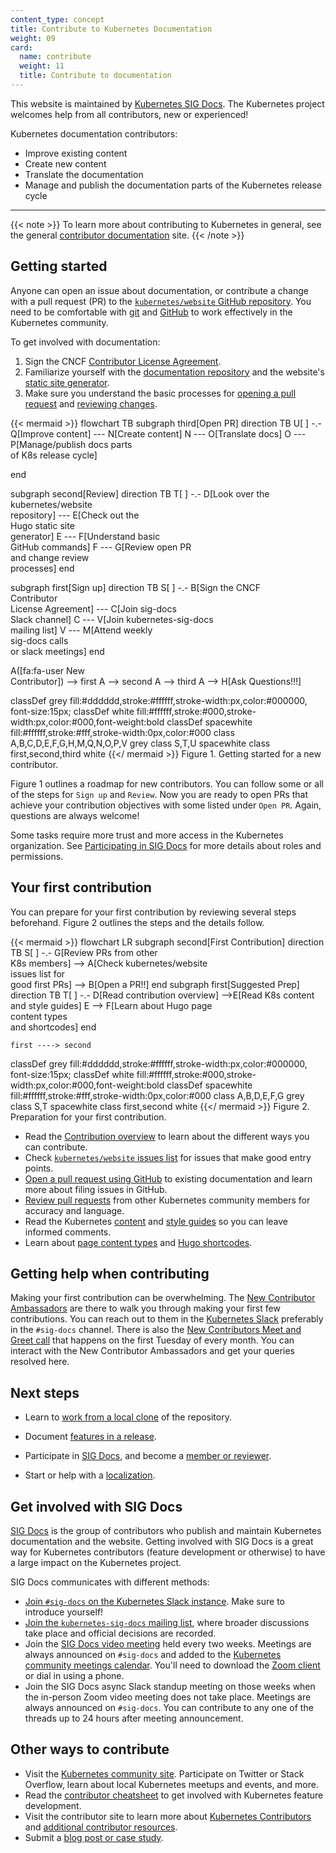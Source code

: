 ```yaml
---
content_type: concept
title: Contribute to Kubernetes Documentation
weight: 09
card:
  name: contribute
  weight: 11
  title: Contribute to documentation
---
```



This website is maintained by [Kubernetes SIG Docs](/docs/contribute/#get-involved-with-sig-docs).
The Kubernetes project welcomes help from all contributors, new or experienced!

Kubernetes documentation contributors:

- Improve existing content
- Create new content
- Translate the documentation
- Manage and publish the documentation parts of the Kubernetes release cycle

---

{{< note >}}
To learn more about contributing to Kubernetes in general, see the general
[contributor documentation](https://www.kubernetes.dev/docs/) site.
{{< /note >}}


<!-- body -->

## Getting started

Anyone can open an issue about documentation, or contribute a change with a
pull request (PR) to the
[`kubernetes/website` GitHub repository](https://github.com/kubernetes/website).
You need to be comfortable with
[git](https://git-scm.com/) and
[GitHub](https://skills.github.com/)
to work effectively in the Kubernetes community.

To get involved with documentation:

1. Sign the CNCF [Contributor License Agreement](https://github.com/kubernetes/community/blob/master/CLA.md).
2. Familiarize yourself with the [documentation repository](https://github.com/kubernetes/website)
   and the website's [static site generator](https://gohugo.io).
3. Make sure you understand the basic processes for
   [opening a pull request](/docs/contribute/new-content/open-a-pr/) and
   [reviewing changes](/docs/contribute/review/reviewing-prs/).

<!-- See https://github.com/kubernetes/website/issues/28808 for live-editor URL to this figure -->
<!-- You can also cut/paste the mermaid code into the live editor at https://mermaid-js.github.io/mermaid-live-editor to play around with it -->

{{< mermaid >}}
flowchart TB
subgraph third[Open PR]
direction TB
U[ ] -.-
Q[Improve content] --- N[Create content]
N --- O[Translate docs]
O --- P[Manage/publish docs parts<br>of K8s release cycle]

end

subgraph second[Review]
direction TB
   T[ ] -.-
   D[Look over the<br>kubernetes/website<br>repository] --- E[Check out the<br>Hugo static site<br>generator]
   E --- F[Understand basic<br>GitHub commands]
   F --- G[Review open PR<br>and change review <br>processes]
end

subgraph first[Sign up]
    direction TB
    S[ ] -.-
    B[Sign the CNCF<br>Contributor<br>License Agreement] --- C[Join sig-docs<br>Slack channel] 
    C --- V[Join kubernetes-sig-docs<br>mailing list]
    V --- M[Attend weekly<br>sig-docs calls<br>or slack meetings]
end

A([fa:fa-user New<br>Contributor]) --> first
A --> second
A --> third
A --> H[Ask Questions!!!]


classDef grey fill:#dddddd,stroke:#ffffff,stroke-width:px,color:#000000, font-size:15px;
classDef white fill:#ffffff,stroke:#000,stroke-width:px,color:#000,font-weight:bold
classDef spacewhite fill:#ffffff,stroke:#fff,stroke-width:0px,color:#000
class A,B,C,D,E,F,G,H,M,Q,N,O,P,V grey
class S,T,U spacewhite
class first,second,third white
{{</ mermaid >}}
Figure 1. Getting started for a new contributor.

Figure 1 outlines a roadmap for new contributors. You can follow some or all of
the steps for `Sign up` and `Review`. Now you are ready to open PRs that achieve
your contribution objectives with some listed under `Open PR`. Again, questions
are always welcome!

Some tasks require more trust and more access in the Kubernetes organization.
See [Participating in SIG Docs](/docs/contribute/participate/) for more details about
roles and permissions.

## Your first contribution

You can prepare for your first contribution by reviewing several steps beforehand.
Figure 2 outlines the steps and the details follow.

<!-- See https://github.com/kubernetes/website/issues/28808 for live-editor URL to this figure -->
<!-- You can also cut/paste the mermaid code into the live editor at https://mermaid-js.github.io/mermaid-live-editor to play around with it -->

{{< mermaid >}}
flowchart LR
    subgraph second[First Contribution]
    direction TB
    S[ ] -.-
    G[Review PRs from other<br>K8s members] -->
    A[Check kubernetes/website<br>issues list for<br>good first PRs] --> B[Open a PR!!]
    end
    subgraph first[Suggested Prep]
    direction TB
       T[ ] -.-
       D[Read contribution overview] -->E[Read K8s content<br>and style guides]
       E --> F[Learn about Hugo page<br>content types<br>and shortcodes]
    end
    

    first ----> second
     

classDef grey fill:#dddddd,stroke:#ffffff,stroke-width:px,color:#000000, font-size:15px;
classDef white fill:#ffffff,stroke:#000,stroke-width:px,color:#000,font-weight:bold
classDef spacewhite fill:#ffffff,stroke:#fff,stroke-width:0px,color:#000
class A,B,D,E,F,G grey
class S,T spacewhite
class first,second white
{{</ mermaid >}}
Figure 2. Preparation for your first contribution.

- Read the [Contribution overview](/docs/contribute/new-content/) to
  learn about the different ways you can contribute.
- Check [`kubernetes/website` issues list](https://github.com/kubernetes/website/issues/)
  for issues that make good entry points.
- [Open a pull request using GitHub](/docs/contribute/new-content/open-a-pr/#changes-using-github)
  to existing documentation and learn more about filing issues in GitHub.
- [Review pull requests](/docs/contribute/review/reviewing-prs/) from other
  Kubernetes community members for accuracy and language.
- Read the Kubernetes [content](/docs/contribute/style/content-guide/) and
  [style guides](/docs/contribute/style/style-guide/) so you can leave informed comments.
- Learn about [page content types](/docs/contribute/style/page-content-types/)
  and [Hugo shortcodes](/docs/contribute/style/hugo-shortcodes/).

## Getting help when contributing

Making your first contribution can be overwhelming. The
[New Contributor Ambassadors](https://github.com/kubernetes/website#new-contributor-ambassadors)
are there to walk you through making your first few contributions. You can reach out to them in the
[Kubernetes Slack](https://slack.k8s.io/) preferably in the `#sig-docs` channel. There is also the
[New Contributors Meet and Greet call](https://www.kubernetes.dev/resources/calendar/)
that happens on the first Tuesday of every month. You can interact with the New Contributor Ambassadors
and get your queries resolved here.

## Next steps

- Learn to [work from a local clone](/docs/contribute/new-content/open-a-pr/#fork-the-repo)
  of the repository.
- Document [features in a release](/docs/contribute/new-content/new-features/).
- Participate in [SIG Docs](/docs/contribute/participate/), and become a
  [member or reviewer](/docs/contribute/participate/roles-and-responsibilities/).
                       
- Start or help with a [localization](/docs/contribute/localization/).

## Get involved with SIG Docs

[SIG Docs](/docs/contribute/participate/) is the group of contributors who
publish and maintain Kubernetes documentation and the website. Getting
involved with SIG Docs is a great way for Kubernetes contributors (feature
development or otherwise) to have a large impact on the Kubernetes project.

SIG Docs communicates with different methods:

- [Join `#sig-docs` on the Kubernetes Slack instance](https://slack.k8s.io/). Make sure to
  introduce yourself!
- [Join the `kubernetes-sig-docs` mailing list](https://groups.google.com/forum/#!forum/kubernetes-sig-docs),
  where broader discussions take place and official decisions are recorded.
- Join the [SIG Docs video meeting](https://github.com/kubernetes/community/tree/master/sig-docs)
  held every two weeks. Meetings are always announced on `#sig-docs` and added to the
  [Kubernetes community meetings calendar](https://calendar.google.com/calendar/embed?src=cgnt364vd8s86hr2phapfjc6uk%40group.calendar.google.com&ctz=America/Los_Angeles).
  You'll need to download the [Zoom client](https://zoom.us/download) or dial in using a phone.
- Join the SIG Docs async Slack standup meeting on those weeks when the in-person Zoom
  video meeting does not take place. Meetings are always announced on `#sig-docs`.
  You can contribute to any one of the threads up to 24 hours after meeting announcement.

## Other ways to contribute

- Visit the [Kubernetes community site](/community/). Participate on Twitter or Stack Overflow,
  learn about local Kubernetes meetups and events, and more.
- Read the [contributor cheatsheet](https://www.kubernetes.dev/docs/contributor-cheatsheet/)
  to get involved with Kubernetes feature development.
- Visit the contributor site to learn more about [Kubernetes Contributors](https://www.kubernetes.dev/)
  and [additional contributor resources](https://www.kubernetes.dev/resources/).
- Submit a [blog post or case study](/docs/contribute/new-content/blogs-case-studies/).
